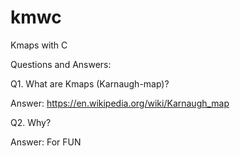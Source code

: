 # kmwc
Kmaps with C

Questions and Answers:

Q1. What are Kmaps (Karnaugh-map)?

Answer: https://en.wikipedia.org/wiki/Karnaugh_map

Q2. Why?

Answer: For FUN
